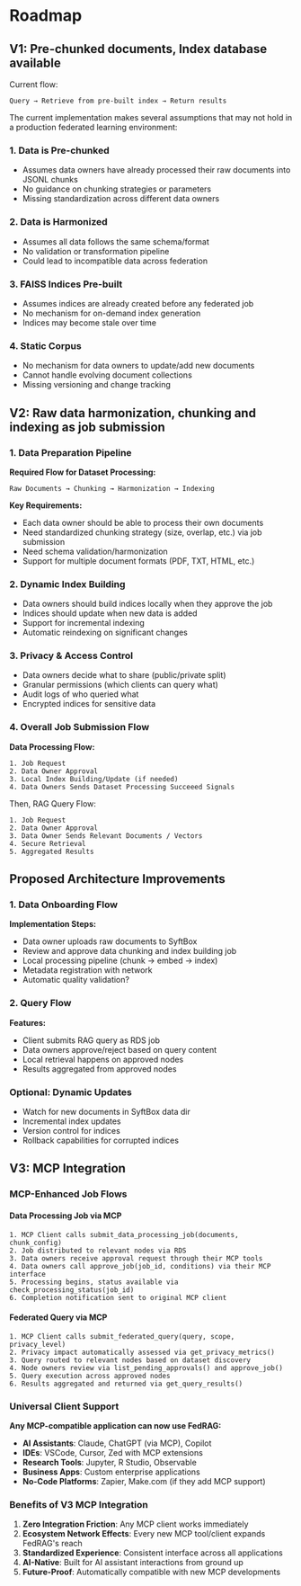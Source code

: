 # Roadmap

## V1: Pre-chunked documents, Index database available
Current flow:
```
Query → Retrieve from pre-built index → Return results
```


The current implementation makes several assumptions that may not hold in a production federated learning environment:

### 1. **Data is Pre-chunked**
- Assumes data owners have already processed their raw documents into JSONL chunks
- No guidance on chunking strategies or parameters
- Missing standardization across different data owners

### 2. **Data is Harmonized**
- Assumes all data follows the same schema/format
- No validation or transformation pipeline
- Could lead to incompatible data across federation

### 3. **FAISS Indices Pre-built**
- Assumes indices are already created before any federated job
- No mechanism for on-demand index generation
- Indices may become stale over time

### 4. **Static Corpus**
- No mechanism for data owners to update/add new documents
- Cannot handle evolving document collections
- Missing versioning and change tracking


## V2: Raw data harmonization, chunking and indexing as job submission

### 1. **Data Preparation Pipeline**

**Required Flow for Dataset Processing:**
```
Raw Documents → Chunking → Harmonization → Indexing
```

**Key Requirements:**
- Each data owner should be able to process their own documents
- Need standardized chunking strategy (size, overlap, etc.) via job submission
- Need schema validation/harmonization
- Support for multiple document formats (PDF, TXT, HTML, etc.)

### 2. **Dynamic Index Building**

- Data owners should build indices locally when they approve the job
- Indices should update when new data is added
- Support for incremental indexing
- Automatic reindexing on significant changes

### 3. **Privacy & Access Control**

- Data owners decide what to share (public/private split)
- Granular permissions (which clients can query what)
- Audit logs of who queried what
- Encrypted indices for sensitive data

### 4. **Overall Job Submission Flow**

**Data Processing Flow:**
```
1. Job Request
2. Data Owner Approval
3. Local Index Building/Update (if needed)
4. Data Owners Sends Dataset Processing Succeeed Signals
```

Then, RAG Query Flow:
```
1. Job Request
2. Data Owner Approval
3. Data Owner Sends Relevant Documents / Vectors
4. Secure Retrieval
5. Aggregated Results
```

## Proposed Architecture Improvements

### 1. **Data Onboarding Flow**

**Implementation Steps:**
- Data owner uploads raw documents to SyftBox
- Review and approve data chunking and index building job
- Local processing pipeline (chunk → embed → index)
- Metadata registration with network
- Automatic quality validation?

### 2. **Query Flow**

**Features:**
- Client submits RAG query as RDS job
- Data owners approve/reject based on query content
- Local retrieval happens on approved nodes
- Results aggregated from approved nodes

### Optional: **Dynamic Updates**

- Watch for new documents in SyftBox data dir
- Incremental index updates
- Version control for indices
- Rollback capabilities for corrupted indices

## V3: MCP Integration

### MCP-Enhanced Job Flows

#### **Data Processing Job via MCP**
```
1. MCP Client calls submit_data_processing_job(documents, chunk_config)
2. Job distributed to relevant nodes via RDS
3. Data owners receive approval request through their MCP tools
4. Data owners call approve_job(job_id, conditions) via their MCP interface
5. Processing begins, status available via check_processing_status(job_id)
6. Completion notification sent to original MCP client
```

#### **Federated Query via MCP**
```
1. MCP Client calls submit_federated_query(query, scope, privacy_level)
2. Privacy impact automatically assessed via get_privacy_metrics()
3. Query routed to relevant nodes based on dataset discovery
4. Node owners review via list_pending_approvals() and approve_job()
5. Query execution across approved nodes
6. Results aggregated and returned via get_query_results()
```

### Universal Client Support

**Any MCP-compatible application can now use FedRAG:**
- **AI Assistants**: Claude, ChatGPT (via MCP), Copilot
- **IDEs**: VSCode, Cursor, Zed with MCP extensions
- **Research Tools**: Jupyter, R Studio, Observable
- **Business Apps**: Custom enterprise applications
- **No-Code Platforms**: Zapier, Make.com (if they add MCP support)

### Benefits of V3 MCP Integration

1. **Zero Integration Friction**: Any MCP client works immediately
2. **Ecosystem Network Effects**: Every new MCP tool/client expands FedRAG's reach
3. **Standardized Experience**: Consistent interface across all applications
4. **AI-Native**: Built for AI assistant interactions from ground up
5. **Future-Proof**: Automatically compatible with new MCP developments
